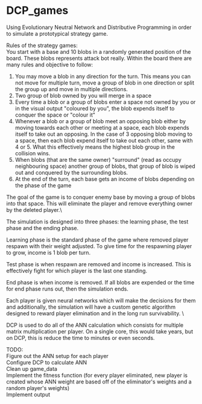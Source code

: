 # DCP_games
Using Evolutionary Neutral Network and Distributive Programming in order to simulate a prototypical strategy game.

Rules of the strategy games: \
You start with a base and 10 blobs in a randomly generated position of the board. These blobs represents attack bot really. Within the board there are many rules and objective to follow:
1) You may move a blob in any direction for the turn. This means you can not move for multiple turn, move a group of blob in one direction or split the group up and move in multiple directions.
2) Two group of blob owned by you will merge in a space
3) Every time a blob or a group of blobs enter a space not owned by you or in the visual output "coloured by you", the blob expends itself to conquer the space or "colour it"
4) Whenever a blob or a group of blob meet an opposing blob either by moving towards each other or meeting at a space, each blob expends itself to take out an opposing. In the case of 3 opposing blob moving to a space, then each blob expend itself to take out each other, same with 4 or 5. What this effectively means the highest blob group in the collision wins.
5) When blobs (that are the same owner) "surround" (read as occupy neighbouring space) another group of blobs, that group of blob is wiped out and conquered by the surrounding blobs.
6) At the end of the turn, each base gets an income of blobs depending on the phase of the game

The goal of the game is to conquer enemy base by moving a group of blobs into that space. This will eliminate the player and remove everything owner by the deleted player.\

The simulation is designed into three phases: the learning phase, the test phase and the ending phase.

Learning phase is the standard phase of the game where removed player respawn with their weight adjusted. To give time for the respawning player to grow, income is 1 blob per turn.

Test phase is when respawn are removed and income is increased. This is effectively fight for which player is the last one standing.

End phase is when income is removed. If all blobs are expended or the time for end phase runs out, then the simulation ends.

Each player is given neural networks which will make the decisions for them and additionally, the simulation will have a custom genetic algorithm designed to reward player elimination and in the long run survivability. \

DCP is used to do all of the ANN calculation which consists for multiple matrix multiplication per player. On a single core, this would take years, but on DCP, this is reduce the time to minutes or even seconds.

TODO: \
Figure out the ANN setup for each player \
Configure DCP to calculate ANN \
Clean up game_data \
Implement the fitness function (for every player eliminated, new player is created whose ANN weight are based off of the eliminator's weights and a random player's weights) \
Implement output
